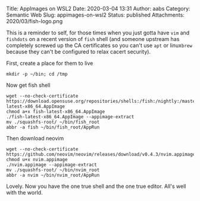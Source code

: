 Title: AppImages on WSL2
Date: 2020-03-04 13:31
Author: aabs
Category: Semantic Web
Slug: appimages-on-wsl2
Status: published
Attachments: 2020/03/fish-logo.png

This is a reminder to self, for those times when you just gotta have `vim` and `fishdots` on a recent version of `fish` shell (and someone upstream has completely screwed up the CA certificates so you can't use `apt` or linux`brew` because they can't be configured to relax cacert security).

First, create a place for them to live

``` {.wp-block-syntaxhighlighter-code}
mkdir -p ~/bin; cd /tmp
```

Now get fish shell

``` {.wp-block-syntaxhighlighter-code}
wget --no-check-certificate https://download.opensuse.org/repositories/shells:/fish:/nightly:/master/AppImage/fish-latest-x86_64.AppImage
chmod a+x fish-latest-x86_64.AppImage
./fish-latest-x86_64.AppImage --appimage-extract
mv ./squashfs-root/ ~/bin/fish_root
abbr -a fish ~/bin/fish_root/AppRun
```

Then download neovim

``` {.wp-block-syntaxhighlighter-code}
wget --no-check-certificate 
https://github.com/neovim/neovim/releases/download/v0.4.3/nvim.appimage
chmod u+x nvim.appimage
./nvim.appimage --appimage-extract
mv ./squashfs-root/ ~/bin/nvim_root
abbr -a nvim ~/bin/nvim_root/AppRun
```

Lovely. Now you have the one true shell and the one true editor. All's well with the world.
